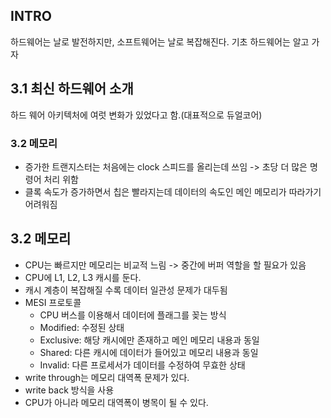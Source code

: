 ## INTRO
하드웨어는 날로 발전하지만, 소프트웨어는 날로 복잡해진다.
기초 하드웨어는 알고 가자

## 3.1 최신 하드웨어 소개
하드 웨어 아키텍처에 여럿 변화가 있었다고 함.(대표적으로 듀얼코어)

### 3.2 메모리
- 증가한 트랜지스터는 처음에는 clock 스피드를 올리는데 쓰임 -> 초당 더 많은 명령어 처리 위함
- 클록 속도가 증가하면서 칩은 빨라지는데 데이터의 속도인 메인 메모리가 따라가기 어려워짐

## 3.2 메모리
- CPU는 빠르지만 메모리는 비교적 느림 -> 중간에 버퍼 역할을 할 필요가 있음
- CPU에 L1, L2, L3 캐시를 둔다.
- 캐시 계층이 복잡해질 수록 데이터 일관성 문제가 대두됨
- MESI 프로토콜
  - CPU 버스를 이용해서 데이터에 플래그를 꽂는 방식
  - Modified: 수정된 상태
  - Exclusive: 해당 캐시에만 존재하고 메인 메모리 내용과 동일
  - Shared: 다른 캐시에 데이터가 들어있고 메모리 내용과 동일
  - Invalid: 다른 프로세서가 데이터를 수정하여 무효한 상태
- write through는 메모리 대역폭 문제가 있다.
- write back 방식을 사용
- CPU가 아니라 메모리 대역폭이 병목이 될 수 있다.